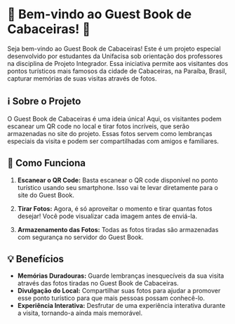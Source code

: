 # 🌟 Bem-vindo ao Guest Book de Cabaceiras! 📸

Seja bem-vindo ao Guest Book de Cabaceiras! Este é um projeto especial desenvolvido por estudantes da Unifacisa sob orientação dos professores na disciplina de Projeto Integrador. Essa iniciativa permite aos visitantes dos pontos turísticos mais famosos da cidade de Cabaceiras, na Paraíba, Brasil, capturar memórias de suas visitas através de fotos.

## ℹ️ Sobre o Projeto

O Guest Book de Cabaceiras é uma ideia única! Aqui, os visitantes podem escanear um QR code no local e tirar fotos incríveis, que serão armazenadas no site do projeto. Essas fotos servem como lembranças especiais da visita e podem ser compartilhadas com amigos e familiares.

## 🚀 Como Funciona

1. **Escanear o QR Code:** Basta escanear o QR code disponível no ponto turístico usando seu smartphone. Isso vai te levar diretamente para o site do Guest Book.

2. **Tirar Fotos:** Agora, é só aproveitar o momento e tirar quantas fotos desejar! Você pode visualizar cada imagem antes de enviá-la.

3. **Armazenamento das Fotos:** Todas as fotos tiradas são armazenadas com segurança no servidor do Guest Book.

## 💡 Benefícios

- **Memórias Duradouras:** Guarde lembranças inesquecíveis da sua visita através das fotos tiradas no Guest Book de Cabaceiras.
- **Divulgação do Local:** Compartilhar suas fotos para ajudar a promover esse ponto turístico para que mais pessoas possam conhecê-lo.
- **Experiência Interativa:** Desfrutar de uma experiência interativa durante a visita, tornando-a ainda mais memorável.
